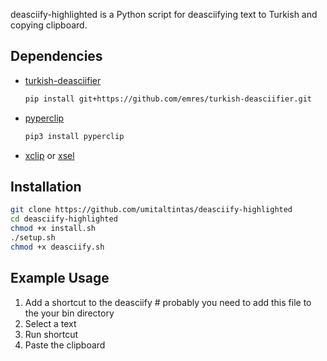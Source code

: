 deasciify-highlighted is a  Python script for deasciifying text to Turkish and copying clipboard.

## Dependencies
* [turkish-deasciifier](https://github.com/emres/turkish-deasciifier)
  
    ```sh 
   pip install git+https://github.com/emres/turkish-deasciifier.git
   ```
* [pyperclip](https://github.com/asweigart/pyperclip)
  
   ```sh 
   pip3 install pyperclip
   ```
* [xclip](https://github.com/astrand/xclip) or [xsel](https://github.com/kfish/xsel)

## Installation
```sh
git clone https://github.com/umitaltintas/deasciify-highlighted
cd deasciify-highlighted
chmod +x install.sh
./setup.sh
chmod +x deasciify.sh
```
## Example Usage
1. Add a shortcut to the deasciify # probably you need to add this file to the your bin directory
2. Select a text
3. Run shortcut
4. Paste the clipboard
